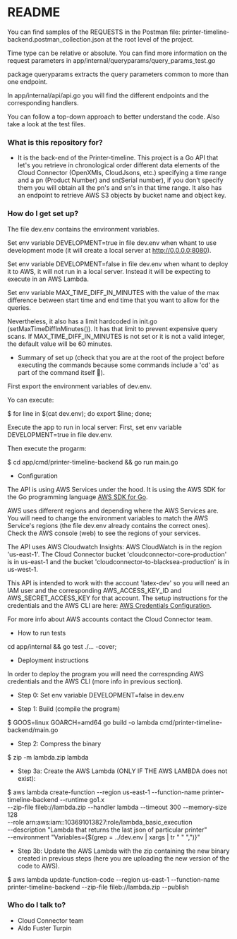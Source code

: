 # README #
You can find samples of the REQUESTS in the Postman file: printer-timeline-backend.postman_collection.json at the root level of the project. 

Time type can be relative or absolute. You can find more information on the request parameters in app/internal/queryparams/query_params_test.go 

package queryparams extracts the query parameters common to more than one endpoint.

In app/internal/api/api.go you will find the different endpoints and the corresponding handlers.

You can follow a top-down approach to better understand the code. Also take a look at the test files.

### What is this repository for? ###

* It is the back-end of the Printer-timeline. 
This project is a Go API that let's you retrieve in chronological order different data elements of the Cloud Connector (OpenXMls, CloudJsons, etc.) specifying a time range and a pn (Product Number) and sn(Serial number), if you don't specify them you will obtain all the pn's and sn's in that time range. It also has an endpoint to retrieve AWS S3 objects by bucket name and object key.

### How do I get set up? ###
The file dev.env contains the environment variables. 

Set env variable DEVELOPMENT=true in file dev.env when whant to use development mode (it will create a local server at http://0.0.0.0:8080).

Set env variable DEVELOPMENT=false in file dev.env when whant to deploy it to AWS, it will not run in a local server. Instead it will be expecting to execute in an AWS Lambda.

Set env variable MAX_TIME_DIFF_IN_MINUTES with the value of the max difference between start time and end time that you want to allow for the queries. 

Nevertheless, it also has a limit hardcoded in init.go (setMaxTimeDiffInMinutes()). It has that limit to prevent expensive query scans.
If MAX_TIME_DIFF_IN_MINUTES is not set or it is not a valid integer, the default value will be 60 minutes.

* Summary of set up (check that you are at the root of the project before executing the commands because some commands include a 'cd' as part of the command itself 🧐).

First export the environment variables of dev.env. 

Yo can execute:

$ for line in $(cat dev.env); do export $line; done; 

Execute the app to run in local server:
First, set env variable DEVELOPMENT=true in file dev.env.

Then execute the progarm:

$ cd app/cmd/printer-timeline-backend && go run main.go

* Configuration

The API is using AWS Services under the hood. It is using the AWS SDK for the Go programming language [AWS SDK for Go](https://aws.amazon.com/sdk-for-go/).

AWS uses different regions and depending where the AWS Services are. You will need to change the environment variables to match the AWS Service's regions (the file dev.env already contains the correct ones). Check the AWS console (web) to see the regions of your services.

The API uses AWS Cloudwatch Insights: AWS CloudWatch is in the region 'us-east-1'. 
The Cloud Connector bucket 'cloudconnector-core-production' is in us-east-1 and the bucket 'cloudconnector-to-blacksea-production' is in us-west-1. 

This API is intended to work with the account 'latex-dev' so you will need an IAM user and the corresponding AWS_ACCESS_KEY_ID and AWS_SECRET_ACCESS_KEY for that account.
The setup instructions for the credentials and the AWS CLI are here: [AWS Credentials Configuration](https://docs.aws.amazon.com/cli/latest/userguide/cli-chap-configure.html).

For more info about AWS accounts contact the Cloud Connector team.

* How to run tests

cd app/internal  && go test ./... -cover;

* Deployment instructions

In order to deploy the program you will need the correspnding AWS credentials and the AWS CLI (more info in previous section).

- Step 0: Set env variable DEVELOPMENT=false in dev.env

- Step 1: Build (compile the program)

$ GOOS=linux GOARCH=amd64 go build -o lambda cmd/printer-timeline-backend/main.go

- Step 2: Compress the binary

$ zip -m lambda.zip lambda

- Step 3a: Create the AWS Lambda (ONLY IF THE AWS LAMBDA does not exist):

$ aws lambda create-function --region us-east-1 --function-name printer-timeline-backend --runtime go1.x \
  --zip-file fileb://lambda.zip --handler lambda --timeout 300 --memory-size 128 \
  --role arn:aws:iam::103691013827:role/lambda_basic_execution \
  --description "Lambda that returns the last json of particular printer" \
  --environment "Variables={$(grep = ../dev.env | xargs | tr " " ",")}"

- Step 3b: Update the AWS Lambda with the zip containing the new binary created in previous steps (here you are uploading the new version of the code to AWS).

$ aws lambda update-function-code --region us-east-1 --function-name printer-timeline-backend --zip-file fileb://lambda.zip --publish

### Who do I talk to? ###

* Cloud Connector team
* Aldo Fuster Turpin
